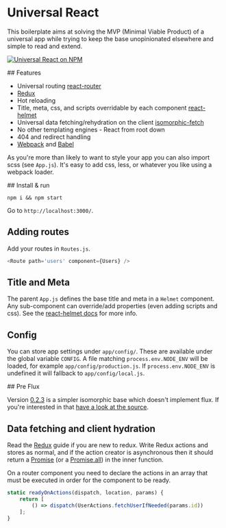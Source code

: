 # Universal React
This boilerplate aims at solving the MVP (Minimal Viable Product) of a universal app while trying to keep the base unopinionated elsewhere and simple to read and extend.

[![Universal React on NPM](https://img.shields.io/npm/v/universal-react.svg)](https://www.npmjs.com/package/universal-react)

## Features

- Universal routing [react-router](https://github.com/rackt/react-router)
- [Redux](https://rackt.github.io/redux/)
- Hot reloading
- Title, meta, css, and scripts overridable by each component [react-helmet](https://github.com/nfl/react-helmet)
- Universal data fetching/rehydration on the client [isomorphic-fetch](https://github.com/matthew-andrews/isomorphic-fetch)
- No other templating engines - React from root down
- 404 and redirect handling
- [Webpack](https://webpack.github.io) and [Babel](https://babeljs.io)

As you're more than likely to want to style your app you can also import scss (see `App.js`). It's easy to add css, less, or whatever you like using a webpack loader.

## Install & run

```
npm i && npm start
```

Go to `http://localhost:3000/`.

## Adding routes

Add your routes in `Routes.js`.

```js
<Route path='users' component={Users} />
```

## Title and Meta


The parent `App.js` defines the base title and meta in a `Helmet` component. Any sub-component can override/add properties (even adding scripts and css). See the [react-helmet docs](https://github.com/nfl/react-helmet) for more info.

## Config

You can store app settings under `app/config/`. These are available under the global variable `CONFIG`. A file matching `process.env.NODE_ENV` will be loaded, for example `app/config/production.js`. If `process.env.NODE_ENV` is undefined it will fallback to `app/config/local.js`.

## Pre Flux

Version [0.2.3](https://github.com/DominicTobias/universal-react/releases/tag/0.2.3) is a simpler isomorphic base which doesn't implement flux. If you're interested in that [have a look at the source](https://github.com/DominicTobias/universal-react/tree/73a61c1c554684583d080f5496ed21b78c62f1a0).

## Data fetching and client hydration

Read the [Redux](https://rackt.github.io/redux/) guide if you are new to redux. Write Redux actions and stores as normal, and if the action creator is asynchronous then it should return a [Promise](https://developer.mozilla.org/en/docs/Web/JavaScript/Reference/Global_Objects/Promise) (or a [Promise.all](https://developer.mozilla.org/en-US/docs/Web/JavaScript/Reference/Global_Objects/Promise/all)) in the inner function.

On a router component you need to declare the actions in an array that must be executed in order for the component to be ready.

```js
static readyOnActions(dispatch, location, params) {
	return [
		() => dispatch(UserActions.fetchUserIfNeeded(params.id))
	];
}
```